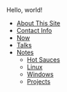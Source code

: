 <!-- njnmdoc:  title="nfultz.github.io"  -->

Hello, world!



  * [About This Site](about)
  * [Contact Info](contact)
  * [Now](now)
  * [Talks](talks.html)
  * [Notes](#)
    * [Hot Sauces](notes/hotsauce.html)
    * [Linux](notes/computer/linux.html)
    * [Windows](notes/computer/windows.html)
    * [Projects](notes/programming/projects.html)

